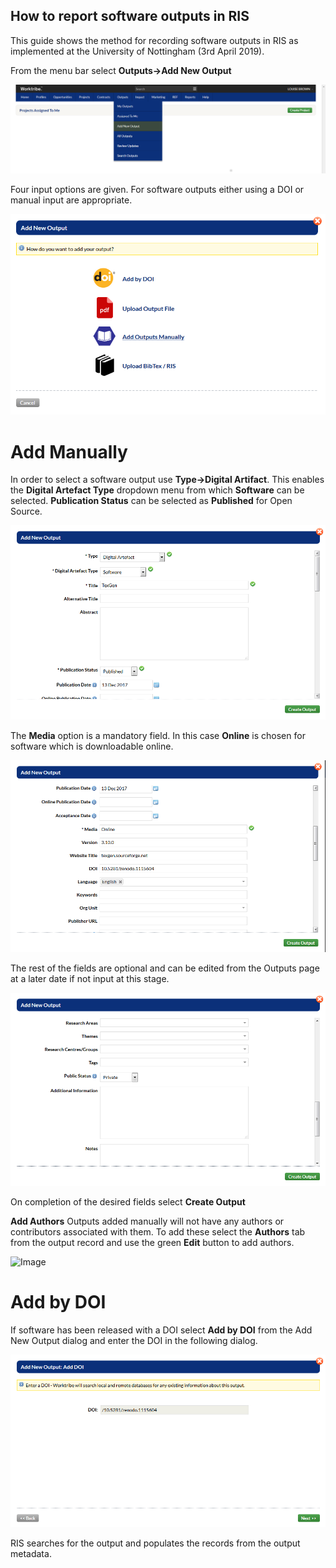## How to report software outputs in RIS

This guide shows the method for recording software outputs in RIS as implemented at the University of Nottingham (3rd April 2019).

From the menu bar select **Outputs->Add New Output**

![Image](RISImages/AddNewOutput.png)

Four input options are given. For software outputs either using a DOI or manual input are appropriate.

![Image](RISImages/AddNewOutputManual.png)

# Add Manually

In order to select a software output use **Type->Digital Artifact**. This enables the **Digital Artefact Type** dropdown menu from which **Software** can be selected.
**Publication Status** can be selected as **Published** for Open Source.

![Image](RISImages/AddNewOutputDialog.png)

The **Media** option is a mandatory field. In this case **Online** is chosen for software which is downloadable online.

![Image](RISImages/AddNewOutputDialog2.png)

The rest of the fields are optional and can be edited from the Outputs page at a later date if not input at this stage.

![Image](RISImages/AddNewOutputDialog3.png)

On completion of the desired fields select **Create Output**

**Add Authors**
Outputs added manually will not have any authors or contributors associated with them. To add these select the **Authors** tab from the output record and use the green **Edit** button to add authors.

![Image](RISImages/AddAuthor)

# Add by DOI

If software has been released with a DOI select **Add by DOI** from the Add New Output dialog and enter the DOI in the following dialog.

![Image](RISImages/AddDOI.png)

RIS searches for the output and populates the records from the output metadata.



